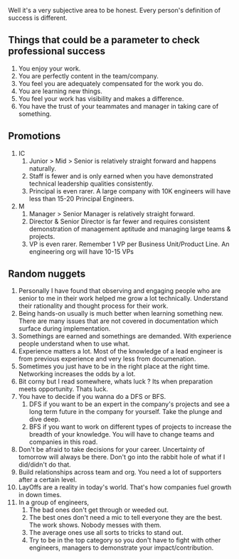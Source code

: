Well it's a very subjective area to be honest. Every person's definition of success is different.

## Things that could be a parameter to check professional success

1. You enjoy your work.
2. You are perfectly content in the team/company.
3. You feel you are adequately compensated for the work you do.
4. You are learning new things.
5. You feel your work has visibility and makes a difference.
6. You have the trust of your teammates and manager in taking care of something.

## Promotions

1. IC
    1. Junior > Mid > Senior is relatively straight forward and happens naturally.
    2. Staff is fewer and is only earned when you have demonstrated technical leadership qualities consistently.
    3. Principal is even rarer. A large company with 10K engineers will have less than 15-20 Principal Engineers.
2. M
    1. Manager > Senior Manager is relatively straight forward.
    2. Director & Senior Director is far fewer and requires consistent demonstration of management aptitude and managing large teams & projects.
    3. VP is even rarer. Remember 1 VP per Business Unit/Product Line. An engineering org will have 10-15 VPs

## Random nuggets

1. Personally I have found that observing and engaging people who are senior to me in their work helped me grow a lot technically. Understand their rationality and thought process for their work.
2. Being hands-on usually is much better when learning something new. There are many issues that are not covered in documentation which surface during implementation.
3. Somethings are earned and somethings are demanded. With experience people understand when to use what.
4. Experience matters a lot. Most of the knowledge of a lead engineer is from previous experience and very less from documenation.
5. Sometimes you just have to be in the right place at the right time. Networking increases the odds by a lot.
6. Bit corny but I read somewhere, whats luck ? Its when preparation meets opportunity. Thats luck.
7. You have to decide if you wanna do a DFS or BFS.
    1. DFS if you want to be an expert in the company's projects and see a long term future in the company for yourself. Take the plunge and dive deep.
    2. BFS if you want to work on different types of projects to increase the breadth of your knowledge. You will have to change teams and companies in this road.
8. Don't be afraid to take decisions for your career. Uncertainty of tomorrow will always be there. Don't go into the rabbit hole of what if I did/didn't do that.
9. Build relationships across team and org. You need a lot of supporters after a certain level. 
10. LayOffs are a reality in today's world. That's how companies fuel growth in down times.
11. In a group of engineers, 
    1. The bad ones don't get through or weeded out.
    2. The best ones don't need a mic to tell everyone they are the best. The work shows. Nobody messes with them.
    3. The average ones use all sorts to tricks to stand out.
    4. Try to be in the top category so you don't have to fight with other engineers, managers to demonstrate your impact/contribution.
